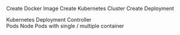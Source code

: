Create Docker Image
Create Kubernetes Cluster
Create Deployment




Kubernetes Deployment Controller  
Pods
Node
Pods with single / multiple container